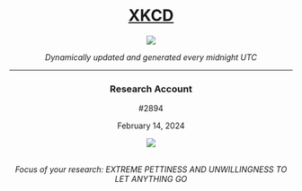
<h1 align="center"><a href="https://xkcd.com">XKCD</a></h1>
<div align="center">
    <a href="https://github.com/ShashashankThakur/XKCD/actions/workflows/main.yml"><img src="https://github.com/ShashashankThakur/XKCD/actions/workflows/main.yml/badge.svg?event=status"/></a>
</div>
<p align="center"><i>Dynamically updated and generated every midnight UTC</i></p>
<hr>
<div align="center">
    <h3><strong>Research Account</strong></h3>
    <p>#2894</p>
    <p>February 14, 2024</p>
    <img src="https://imgs.xkcd.com/comics/research_account.png">
    <br></br>
    <p><i>Focus of your research: EXTREME PETTINESS AND UNWILLINGNESS TO LET ANYTHING GO</i></p>
</div>
